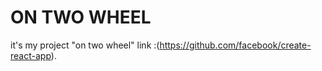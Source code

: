 # ON TWO WHEEL

it's my project "on two wheel" link :(https://github.com/facebook/create-react-app).


